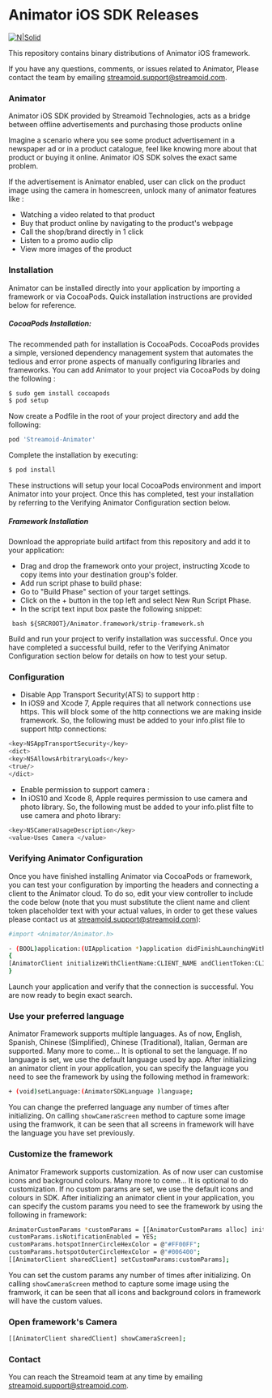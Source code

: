 # Animator iOS SDK Releases

[![N|Solid](http://www.streamoid.com/images/Streamoid-logo.png)](http://www.streamoid.com/)

This repository contains binary distributions of Animator iOS framework.

If you have any questions, comments, or issues related to Animator, Please contact the team by emailing streamoid.support@streamoid.com.

### Animator

Animator iOS SDK provided by Streamoid Technologies, acts as a bridge between offline advertisements and purchasing those products online

Imagine a scenario where you see some product advertisement in a newspaper ad or in a product catalogue, feel like knowing more about that product or buying it online. Animator iOS SDK solves the exact same problem.

If the advertisement is Animator enabled, user can click on the product image using the camera in homescreen, unlock many of animator features like : 
- Watching a video related to that product
- Buy that product online by navigating to the product's webpage
- Call the shop/brand directly in 1 click
- Listen to a promo audio clip
- View more images of the product

### Installation

Animator can be installed directly into your application by importing a framework or via CocoaPods. Quick installation instructions are provided below for reference.

##### CocoaPods Installation:

The recommended path for installation is CocoaPods. CocoaPods provides a simple, versioned dependency management system that automates the tedious and error prone aspects of manually configuring libraries and frameworks. You can add Animator to your project via CocoaPods by doing the following :

```sh
$ sudo gem install cocoapods
$ pod setup
```
Now create a Podfile in the root of your project directory and add the following:
```sh
pod 'Streamoid-Animator'
```
Complete the installation by executing:
```sh
$ pod install
```
These instructions will setup your local CocoaPods environment and import Animator into your project. Once this has completed, test your installation by referring to the Verifying Animator Configuration section below.

##### Framework Installation
Download the appropriate build artifact from this repository and add it to your application:

- Drag and drop the framework onto your project, instructing Xcode to copy items into your destination group's folder.
- Add run script phase to build phase: 
- Go to "Build Phase" section of your target settings.
- Click on the + button in the top left and select New Run Script Phase.
- In the script text input box paste the following snippet:

``` bash ${SRCROOT}/Animator.framework/strip-framework.sh```

Build and run your project to verify installation was successful. Once you have completed a successful build, refer to the Verifying Animator Configuration section below for details on how to test your setup.

### Configuration
- Disable App Transport Security(ATS) to support http : 
- In iOS9 and Xcode 7, Apple requires that all network connections use https. This will block some of the http connections we are making inside framework. So, the following must be added to your info.plist file to support http connections:
```sh 
<key>NSAppTransportSecurity</key>
<dict>
<key>NSAllowsArbitraryLoads</key>
<true/>
</dict>
```
- Enable permission to support camera : 
- In iOS10 and Xcode 8, Apple requires permission to use camera and photo library. So, the following must be added to your info.plist filte to use camera and photo library:
```sh 
<key>NSCameraUsageDescription</key>
<value>Uses Camera </value>

```

### Verifying Animator Configuration

Once you have finished installing Animator via CocoaPods or framework, you can test your configuration by importing the headers and connecting a client to the Animator cloud. To do so, edit your view controller   to include the code below (note that you must substitute the client name and client token placeholder text with your actual values, in order to get these values please contact us at streamoid.support@streamoid.com):

```sh
#import <Animator/Animator.h>

- (BOOL)application:(UIApplication *)application didFinishLaunchingWithOptions:(NSDictionary *)launchOptions
{
[AnimatorClient initializeWithClientName:CLIENT_NAME andClientToken:CLIENT_TOKEN];
}
```
Launch your application and verify that the connection is successful. You are now ready to begin exact search.

### Use your preferred language

Animator Framework supports multiple languages. As of now, English, Spanish, Chinese (Simplified), Chinese (Traditional), Italian, German are supported. Many more to come...
It is optional to set the language. If no language is set, we use the default language used by app.
After initializing an animator client in your application, you can specify the language you need to see the framework by using the following method in framework:

```sh
+ (void)setLanguage:(AnimatorSDKLanguage )language;
```
You can change the preferred language any number of times after initializing. On calling `showCameraScreen` method to capture some image using the framwork, it can be seen that all screens in framework will have the language you have set previously.

### Customize the framework

Animator Framework supports customization. As of now user can customise icons and background colours. Many more to come...
It is optional to do customization. If no custom params are set, we use the default icons and colours in SDK.
After initializing an animator client in your application, you can specify the custom params you need to see the framework by using the following in framework:

```sh
AnimatorCustomParams *customParams = [[AnimatorCustomParams alloc] init];
customParams.isNotificationEnabled = YES;
customParams.hotspotInnerCircleHexColor = @"#FF00FF";
customParams.hotspotOuterCircleHexColor = @"#006400";
[[AnimatorClient sharedClient] setCustomParams:customParams];
```
You can set the custom params any number of times after initializing. On calling `showCameraScreen` method to capture some image using the framwork, it can be seen that all icons and background colors in framework will have the custom values.

### Open framework's Camera

```sh
[[AnimatorClient sharedClient] showCameraScreen];
```

### Contact

You can reach the Streamoid team at any time by emailing streamoid.support@streamoid.com.
